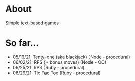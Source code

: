 # About 
Simple text-based games

# So far... 
* 05/19/21: Tenty-one (aka blackjack) (Node - procedural)
* 06/02/21: RPS (+ bonus moves) (Node - OO)
* 06/25/21: RPS (Ruby - procedural)
* 06/29/21: Tic Tac Toe (Ruby - procedural)
